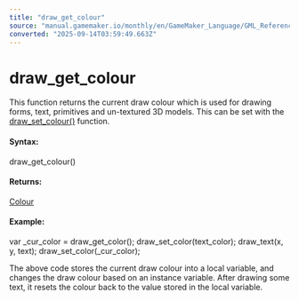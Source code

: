 ```yaml
---
title: "draw_get_colour"
source: "manual.gamemaker.io/monthly/en/GameMaker_Language/GML_Reference/Drawing/Colour_And_Alpha/draw_get_colour.htm"
converted: "2025-09-14T03:59:49.663Z"
---
```


# draw\_get\_colour

This function returns the current draw colour which is used for drawing forms, text, primitives and un-textured 3D models. This can be set with the [draw\_set\_colour()](draw_set_colour.md) function.

#### Syntax:

draw\_get\_colour()

#### Returns:

[Colour](Colour_And_Alpha.md)

#### Example:

var \_cur\_color = draw\_get\_color();
draw\_set\_color(text\_color);
draw\_text(x, y, text);
draw\_set\_color(\_cur\_color);

The above code stores the current draw colour into a local variable, and changes the draw colour based on an instance variable. After drawing some text, it resets the colour back to the value stored in the local variable.